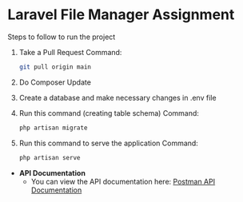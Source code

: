 
# Laravel File Manager Assignment

Steps to follow to run the project

1. Take a Pull Request
   Command:
   ```bash
   git pull origin main


2. Do Composer Update

3. Create a database and make necessary changes in .env file

4. Run this command (creating table schema)
   Command:
   ```bash
   php artisan migrate

5. Run this command to serve the application
   Command:
   ```bash
   php artisan serve

- **API Documentation**
  - You can view the API documentation here:
    [Postman API Documentation](https://documenter.getpostman.com/view/25174746/2sA3Qqgsy3)


